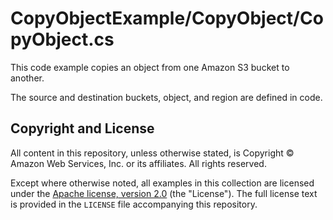 # CopyObjectExample/CopyObject/CopyObject.cs

This code example copies an object from one Amazon S3 bucket to another.

The source and destination buckets, object, and region are defined in code.

## Copyright and License

All content in this repository, unless otherwise stated, is 
Copyright © Amazon Web Services, Inc. or its affiliates. All rights reserved.

Except where otherwise noted, all examples in this collection are licensed under the [Apache
license, version 2.0](https://www.apache.org/licenses/LICENSE-2.0) (the "License"). The full
license text is provided in the `LICENSE` file accompanying this repository.